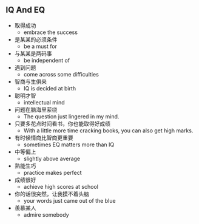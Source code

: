 ## IQ And EQ

* 取得成功
  * embrace the success
* 是某某的必须条件
  * be a must for
* 与某某是两码事
  * be independent of
* 遇到问题
  * come across some difficulties
* 智商与生俱来
  * IQ is decided at birth
* 聪明才智
  * intellectual mind
* 问题在脑海里萦绕
  * The question just lingered in my mind.
* 只要多花点时间看书，你也能取得好成绩
  * With a little more time cracking books, you can also get high marks.
* 有时候情商比智商更重要
  * sometimes EQ matters more than IQ
* 中等偏上
  * slightly above average
* 熟能生巧
  * practice makes perfect
* 成绩很好
  * achieve high scores at school
* 你的话很突然，让我摸不着头脑
  * your words just came out of the blue
* 羡慕某人
  * admire somebody